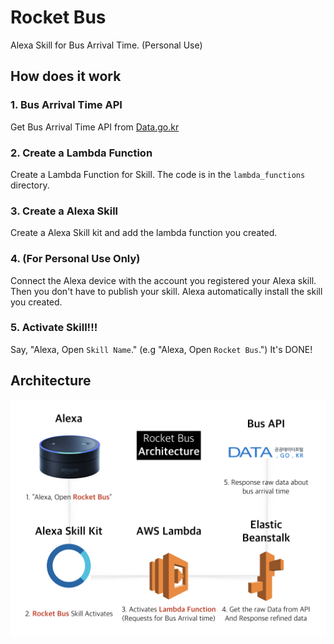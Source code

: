 # Rocket Bus

Alexa Skill for Bus Arrival Time. (Personal Use)

## How does it work

### 1. Bus Arrival Time API

Get Bus Arrival Time API from [Data.go.kr](https://www.data.go.kr/)

### 2. Create a Lambda Function

Create a Lambda Function for Skill. The code is in the `lambda_functions` directory.

### 3. Create a Alexa Skill

Create a Alexa Skill kit and add the lambda function you created.

### 4. (For Personal Use Only)

Connect the Alexa device with the account you registered your Alexa skill. Then you don't have to publish your skill. Alexa automatically install the skill you created.

### 5. Activate Skill!!!

Say, "Alexa, Open `Skill Name`." (e.g "Alexa, Open `Rocket Bus`.") It's DONE!


## Architecture

![Skill Architecture](https://github.com/Rocket-Hyun/AlexaRocketBus/blob/master/alexa-rocket-bus-architecture.jpeg?raw=true)
